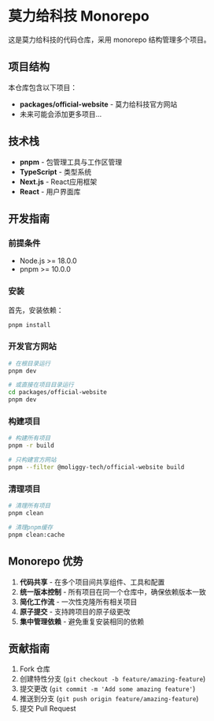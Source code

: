 # 莫力给科技 Monorepo

这是莫力给科技的代码仓库，采用 monorepo 结构管理多个项目。

## 项目结构

本仓库包含以下项目：

- **packages/official-website** - 莫力给科技官方网站
- 未来可能会添加更多项目...

## 技术栈

- **pnpm** - 包管理工具与工作区管理
- **TypeScript** - 类型系统
- **Next.js** - React应用框架
- **React** - 用户界面库

## 开发指南

### 前提条件

- Node.js >= 18.0.0
- pnpm >= 10.0.0

### 安装

首先，安装依赖：

```bash
pnpm install
```

### 开发官方网站

```bash
# 在根目录运行
pnpm dev

# 或直接在项目目录运行
cd packages/official-website
pnpm dev
```

### 构建项目

```bash
# 构建所有项目
pnpm -r build

# 只构建官方网站
pnpm --filter @moliggy-tech/official-website build
```

### 清理项目

```bash
# 清理所有项目
pnpm clean

# 清理pnpm缓存
pnpm clean:cache
```

## Monorepo 优势

1. **代码共享** - 在多个项目间共享组件、工具和配置
2. **统一版本控制** - 所有项目在同一个仓库中，确保依赖版本一致
3. **简化工作流** - 一次性克隆所有相关项目
4. **原子提交** - 支持跨项目的原子级更改
5. **集中管理依赖** - 避免重复安装相同的依赖

## 贡献指南

1. Fork 仓库
2. 创建特性分支 (`git checkout -b feature/amazing-feature`)
3. 提交更改 (`git commit -m 'Add some amazing feature'`)
4. 推送到分支 (`git push origin feature/amazing-feature`)
5. 提交 Pull Request
